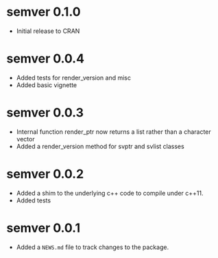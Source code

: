 # semver 0.1.0

* Initial release to CRAN

# semver 0.0.4

* Added tests for render_version and misc
* Added basic vignette

# semver 0.0.3

* Internal function render_ptr now returns a list rather than a character 
  vector
* Added a render_version method for svptr and svlist classes

# semver 0.0.2

* Added a shim to the underlying c++ code to compile under c++11.
* Added tests

# semver 0.0.1

* Added a `NEWS.md` file to track changes to the package.



